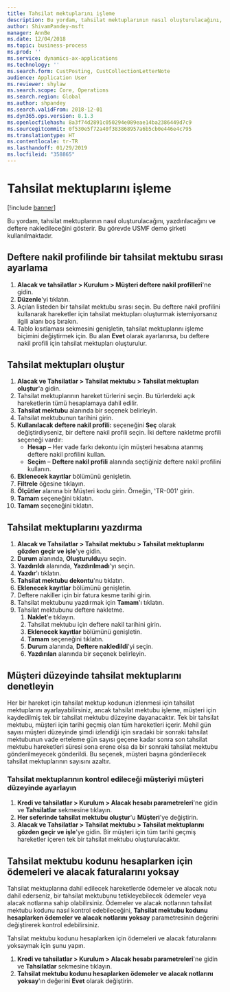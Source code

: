 ```yaml
---
title: Tahsilat mektuplarını işleme
description: Bu yordam, tahsilat mektuplarının nasıl oluşturulacağını, yazdırılacağını ve deftere nakledileceğini gösterir.
author: ShivamPandey-msft
manager: AnnBe
ms.date: 12/04/2018
ms.topic: business-process
ms.prod: ''
ms.service: dynamics-ax-applications
ms.technology: ''
ms.search.form: CustPosting, CustCollectionLetterNote
audience: Application User
ms.reviewer: shylaw
ms.search.scope: Core, Operations
ms.search.region: Global
ms.author: shpandey
ms.search.validFrom: 2018-12-01
ms.dyn365.ops.version: 8.1.3
ms.openlocfilehash: 8a3f74d2891c050294e089eae14ba2386449d7c9
ms.sourcegitcommit: 0f530e5f72a40f383868957a6b5cb0e446e4c795
ms.translationtype: HT
ms.contentlocale: tr-TR
ms.lasthandoff: 01/29/2019
ms.locfileid: "358865"
---
```

# <a name="process-collection-letters"></a>Tahsilat mektuplarını işleme

[!include [banner](../../includes/banner.md)]

Bu yordam, tahsilat mektuplarının nasıl oluşturulacağını, yazdırılacağını ve deftere nakledileceğini gösterir. Bu görevde USMF demo şirketi kullanılmaktadır.

## <a name="set-up-a-collection-letter-sequence-on-the-posting-profile"></a>Deftere nakil profilinde bir tahsilat mektubu sırası ayarlama
1. **Alacak ve tahsilatlar > Kurulum > Müşteri deftere nakil profilleri**'ne gidin.
2. **Düzenle**'yi tıklatın.
3. Açılan listeden bir tahsilat mektubu sırası seçin. Bu deftere nakil profilini kullanarak hareketler için tahsilat mektupları oluşturmak istemiyorsanız ilgili alanı boş bırakın.  
4. Tablo kısıtlaması sekmesini genişletin, tahsilat mektuplarını işleme biçimini değiştirmek için. Bu alan **Evet** olarak ayarlanırsa, bu deftere nakil profili için tahsilat mektupları oluşturulur.  

## <a name="create-collection-letters"></a>Tahsilat mektupları oluştur
1. **Alacak ve Tahsilatlar > Tahsilat mektubu > Tahsilat mektupları oluştur**'a gidin.
2. Tahsilat mektuplarının hareket türlerini seçin. Bu türlerdeki açık hareketlerin tümü hesaplamaya dahil edilir.  
2. **Tahsilat mektubu** alanında bir seçenek belirleyin.
3. Tahsilat mektubunun tarihini girin.
4. **Kullanılacak deftere nakil profili:** seçeneğini **Seç** olarak değiştirdiyseniz, bir deftere nakil profili seçin. İki deftere nakletme profili seçeneği vardır:   
   - **Hesap** – Her vade farkı dekontu için müşteri hesabına atanmış deftere nakil profilini kullan.   
   - **Seçim** – **Deftere nakil profili** alanında seçtiğiniz deftere nakil profilini kullanın.  
5. **Eklenecek kayıtlar** bölümünü genişletin.
6. **Filtrele** öğesine tıklayın.
7. **Ölçütler** alanına bir Müşteri kodu girin. Örneğin, 'TR-001' girin.
8. **Tamam** seçeneğini tıklatın.
9. **Tamam** seçeneğini tıklatın.

## <a name="print-collection-letters"></a>Tahsilat mektuplarını yazdırma
1. **Alacak ve Tahsilatlar > Tahsilat mektubu > Tahsilat mektuplarını gözden geçir ve işle**'ye gidin.
2. **Durum** alanında, **Oluşturuldu**yu seçin.
3. **Yazdırıldı** alanında, **Yazdırılmadı**'yı seçin.
4. **Yazdır**'ı tıklatın.
5. **Tahsilat mektubu dekontu**'nu tıklatın.
6. **Eklenecek kayıtlar** bölümünü genişletin.
7. Deftere nakiller için bir fatura kesme tarihi girin.
8. Tahsilat mektubunu yazdırmak için **Tamam**'ı tıklatın.
9. Tahsilat mektubunu deftere nakletme.
   1. **Naklet**'e tıklayın.
   2. Tahsilat mektubu için deftere nakil tarihini girin.
   3. **Eklenecek kayıtlar** bölümünü genişletin.
   4. **Tamam** seçeneğini tıklatın.
   5. **Durum** alanında, **Deftere nakledildi**'yi seçin.
   6. **Yazdırılan** alanında bir seçenek belirleyin.

## <a name="control-collection-letters-at-the-customer-level"></a>Müşteri düzeyinde tahsilat mektuplarını denetleyin
Her bir hareket için tahsilat mektup kodunun izlenmesi için tahsilat mektuplarını ayarlayabilirsiniz, ancak tahsilat mektubu işleme, müşteri için kaydedilmiş tek bir tahsilat mektubu düzeyine dayanacaktır. Tek bir tahsilat mektubu, müşteri için tarihi geçmiş olan tüm hareketleri içerir. Mehil gün sayısı müşteri düzeyinde şimdi izlendiği için sıradaki bir sonraki tahsilat mektubunun vade erteleme gün sayısı geçene kadar sonra son tahsilat mektubu hareketleri süresi sona erene olsa da bir sonraki tahsilat mektubu gönderilmeyecek gönderildi. Bu seçenek, müşteri başına gönderilecek tahsilat mektuplarının sayısını azaltır. 

### <a name="set-up-the-customer-to-control-collection-letters-at-the-customer-level"></a>Tahsilat mektuplarının kontrol edileceği müşteriyi müşteri düzeyinde ayarlayın
1.  **Kredi ve tahsilatlar > Kurulum > Alacak hesabı parametreleri**'ne gidin ve **Tahsilatlar** sekmesine tıklayın. 
2.  **Her seferinde tahsilat mektubu oluştur**'u **Müşteri**'ye değiştirin. 
3.  **Alacak ve Tahsilatlar > Tahsilat mektubu > Tahsilat mektuplarını gözden geçir ve işle**'ye gidin. Bir müşteri için tüm tarihi geçmiş hareketler içeren tek bir tahsilat mektubu oluşturulacaktır.

## <a name="ignore-payments-and-credit-memos-when-calculating-the-collection-letter-code"></a>Tahsilat mektubu kodunu hesaplarken için ödemeleri ve alacak faturalarını yoksay
Tahsilat mektuplarına dahil edilecek hareketlerde ödemeler ve alacak notu dahil ederseniz, bir tahsilat mektubunu tetikleyebilecek ödemeler veya alacak notlarına sahip olabilirsiniz. Ödemeler ve alacak notlarının tahsilat mektubu kodunu nasıl kontrol edebileceğini, **Tahsilat mektubu kodunu hesaplarken ödemeler ve alacak notlarını yoksay** parametresinin değerini değiştirerek kontrol edebilirsiniz. 

Tahsilat mektubu kodunu hesaplarken için ödemeleri ve alacak faturalarını yoksaymak için şunu yapın.
1. **Kredi ve tahsilatlar > Kurulum > Alacak hesabı parametreleri**'ne gidin ve **Tahsilatlar** sekmesine tıklayın. 
2. **Tahsilat mektubu kodunu hesaplarken ödemeler ve alacak notlarını yoksay**'ın değerini **Evet** olarak değiştirin.
